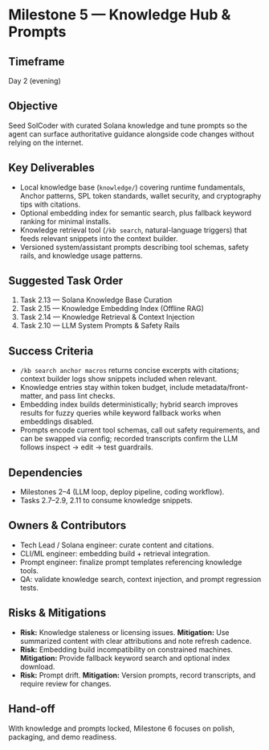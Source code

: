 # Milestone 5 — Knowledge Hub & Prompts

## Timeframe
Day 2 (evening)

## Objective
Seed SolCoder with curated Solana knowledge and tune prompts so the agent can surface authoritative guidance alongside code changes without relying on the internet.

## Key Deliverables
- Local knowledge base (`knowledge/`) covering runtime fundamentals, Anchor patterns, SPL token standards, wallet security, and cryptography tips with citations.
- Optional embedding index for semantic search, plus fallback keyword ranking for minimal installs.
- Knowledge retrieval tool (`/kb search`, natural-language triggers) that feeds relevant snippets into the context builder.
- Versioned system/assistant prompts describing tool schemas, safety rails, and knowledge usage patterns.

## Suggested Task Order
1. Task 2.13 — Solana Knowledge Base Curation
2. Task 2.15 — Knowledge Embedding Index (Offline RAG)
3. Task 2.14 — Knowledge Retrieval & Context Injection
4. Task 2.10 — LLM System Prompts & Safety Rails

## Success Criteria
- `/kb search anchor macros` returns concise excerpts with citations; context builder logs show snippets included when relevant.
- Knowledge entries stay within token budget, include metadata/front-matter, and pass lint checks.
- Embedding index builds deterministically; hybrid search improves results for fuzzy queries while keyword fallback works when embeddings disabled.
- Prompts encode current tool schemas, call out safety requirements, and can be swapped via config; recorded transcripts confirm the LLM follows inspect → edit → test guardrails.

## Dependencies
- Milestones 2–4 (LLM loop, deploy pipeline, coding workflow).
- Tasks 2.7–2.9, 2.11 to consume knowledge snippets.

## Owners & Contributors
- Tech Lead / Solana engineer: curate content and citations.
- CLI/ML engineer: embedding build + retrieval integration.
- Prompt engineer: finalize prompt templates referencing knowledge tools.
- QA: validate knowledge search, context injection, and prompt regression tests.

## Risks & Mitigations
- **Risk:** Knowledge staleness or licensing issues. **Mitigation:** Use summarized content with clear attributions and note refresh cadence.
- **Risk:** Embedding build incompatibility on constrained machines. **Mitigation:** Provide fallback keyword search and optional index download.
- **Risk:** Prompt drift. **Mitigation:** Version prompts, record transcripts, and require review for changes.

## Hand-off
With knowledge and prompts locked, Milestone 6 focuses on polish, packaging, and demo readiness.
